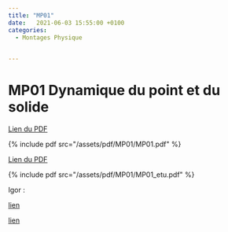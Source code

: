 ```yaml
---
title: "MP01"
date:   2021-06-03 15:55:00 +0100
categories:
  - Montages Physique

  
---
```


# MP01 Dynamique du point et du solide

[Lien du PDF](/assets/pdf/MP01/MP01.pdf)

{% include pdf src="/assets/pdf/MP01/MP01.pdf" %}

[Lien du PDF](/assets/pdf/MP01/MP01_etu.pdf)

{% include pdf src="/assets/pdf/MP01/MP01_etu.pdf" %}

Igor :

<a href="/assets/pdf/MP01/mesure_gravite_chutelibre.pxp" download>lien</a>

<a href="/assets/pdf/MP01/pendule_moment_inertie.pxp " download>lien</a>

